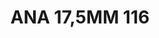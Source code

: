 ---
title: ANA 17,5MM 116
date: 
draft: false

# descripcion
description : Anillo de plata 925 y ávalon

materials: Plata 925

color: 

dimensions: 17.5mm diámetro

code: 05-29-1383

type: "Anillos"

categories: []

price: $10.120,00

price_eftvo: $8.600,00

# Images
# first image will be shown in the product page
images:
  # - image: "images/path_to_image"
  # La ubicacion de las imagenes es imagenes/Anillos/Anillos.Nácar/05-29-1383-ana-17,5mm-116
  - image: "./images/anillos/nácar/05-29-1383-ana-17,5mm-116.jpg"
---